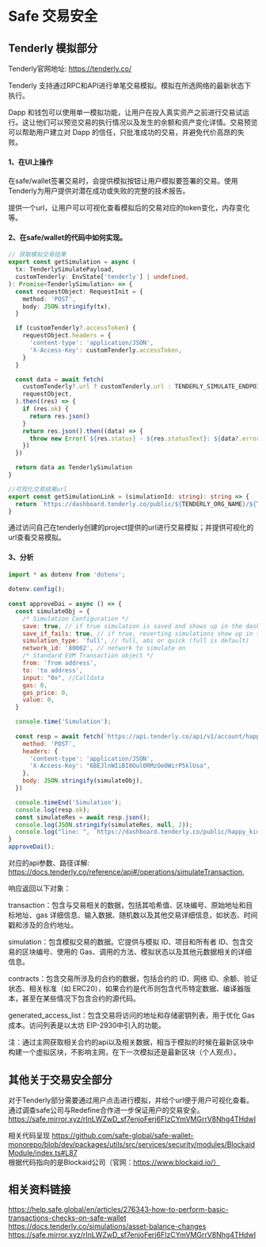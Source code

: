 # Safe 交易安全

## Tenderly 模拟部分

Tenderly官网地址: https://tenderly.co/  

Tenderly 支持通过RPC和API进行单笔交易模拟。模拟在所选网络的最新状态下执行。

Dapp 和钱包可以使用单一模拟功能，让用户在投入真实资产之前进行交易试运行。这让他们可以预览交易的执行情况以及发生的余额和资产变化详情。交易预览可以帮助用户建立对 Dapp 的信任，只批准成功的交易，并避免代价高昂的失败。

#### 1、在UI上操作
在safe/wallet签署交易时，会提供模拟按钮让用户模拟要签署的交易。使用Tenderly为用户提供对潜在成功或失败的完整的技术报告。  

提供一个url，让用户可以可视化查看模拟后的交易对应的token变化，内存变化等。

#### 2、在safe/wallet的代码中如何实现。
```typescript
// 获取模拟交易结果
export const getSimulation = async (
  tx: TenderlySimulatePayload,
  customTenderly: EnvState['tenderly'] | undefined,
): Promise<TenderlySimulation> => {
  const requestObject: RequestInit = {
    method: 'POST',
    body: JSON.stringify(tx),
  }

  if (customTenderly?.accessToken) {
    requestObject.headers = {
      'content-type': 'application/JSON',
      'X-Access-Key': customTenderly.accessToken,
    }
  }

  const data = await fetch(
    customTenderly?.url ? customTenderly.url : TENDERLY_SIMULATE_ENDPOINT_URL,
    requestObject,
  ).then((res) => {
    if (res.ok) {
      return res.json()
    }
    return res.json().then((data) => {
      throw new Error(`${res.status} - ${res.statusText}: ${data?.error?.message}`)
    })
  })

  return data as TenderlySimulation
}

//可视化交易结果url
export const getSimulationLink = (simulationId: string): string => {
  return `https://dashboard.tenderly.co/public/${TENDERLY_ORG_NAME}/${TENDERLY_PROJECT_NAME}/simulator/${simulationId}`
}
```
通过访问自己在tenderly创建的project提供的url进行交易模拟；并提供可视化的url查看交易模拟。

#### 3、分析
```javascript
import * as dotenv from 'dotenv';
 
dotenv.config();
 
const approveDai = async () => {
  const simulateObj = {
    /* Simulation Configuration */
    save: true, // if true simulation is saved and shows up in the dashboard
    save_if_fails: true, // if true, reverting simulations show up in the dashboard
    simulation_type: 'full', // full, abi or quick (full is default)
    network_id: '80002', // network to simulate on
    /* Standard EVM Transaction object */
    from: 'from address',
    to: 'to address',
    input: "0x", //Calldata
    gas: 0,
    gas_price: 0,
    value: 0,
  }

  console.time('Simulation');
 
  const resp = await fetch(`https://api.tenderly.co/api/v1/account/happy_kid/project/project/simulate`, {
    method: 'POST',
    headers: {
      'content-type': 'application/JSON',
      'X-Access-Key': "6BEJlnWIiBI0Oul0RMzOeOWirP5klUsa",
    },
    body: JSON.stringify(simulateObj),
  })

  console.timeEnd('Simulation');
  console.log(resp.ok);
  const simulateRes = await resp.json();
  console.log(JSON.stringify(simulateRes, null, 2));
  console.log("line: ", `https://dashboard.tenderly.co/public/happy_kid/project/simulator/${simulateRes.simulation.id}`);
}
approveDai();
```
对应的api参数、路径详解: https://docs.tenderly.co/reference/api#/operations/simulateTransaction,

响应返回以下对象：

transaction：包含与交易相关的数据，包括其哈希值、区块编号、原始地址和目标地址、gas 详细信息、输入数据、随机数以及其他交易详细信息，如状态、时间戳和涉及的合约地址。

simulation：包含模拟交易的数据。它提供与模拟 ID、项目和所有者 ID、包含交易的区块编号、使用的 Gas、调用的方法、模拟状态以及其他元数据相关的详细信息。

contracts：包含交易所涉及的合约的数据，包括合约的 ID、网络 ID、余额、验证状态、相关标准（如 ERC20）、如果合约是代币则包含代币特定数据、编译器版本，甚至在某些情况下包含合约的源代码。

generated_access_list：包含交易将访问的地址和存储密钥列表，用于优化 Gas 成本。访问列表是以太坊 EIP-2930中引入的功能。

注：通过主网获取相关合约的api以及相关数据，相当于模拟的时候在最新区块中构建一个虚拟区块，不影响主网，在下一次模拟还是最新区块（个人观点）。


## 其他关于交易安全部分
对于Tenderly部分需要通过用户点击进行模拟，并给个url便于用户可视化查看。
通过调查safe公司与Redefine合作进一步保证用户的交易安全。
https://safe.mirror.xyz/rInLWZwD_sf7enjoFerj6FIzCYmVMGrrV8Nhg4THdwI

相关代码呈现
https://github.com/safe-global/safe-wallet-monorepo/blob/dev/packages/utils/src/services/security/modules/BlockaidModule/index.ts#L87  
根据代码指向的是Blockaid公司（官网：https://www.blockaid.io/）

## 相关资料链接
https://help.safe.global/en/articles/276343-how-to-perform-basic-transactions-checks-on-safe-wallet  
https://docs.tenderly.co/simulations/asset-balance-changes  
https://safe.mirror.xyz/rInLWZwD_sf7enjoFerj6FIzCYmVMGrrV8Nhg4THdwI
